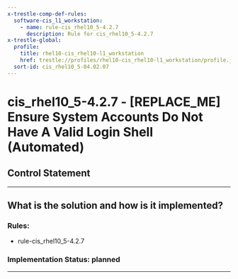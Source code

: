 ```yaml
---
x-trestle-comp-def-rules:
  software-cis_l1_workstation:
    - name: rule-cis_rhel10_5-4.2.7
      description: Rule for cis_rhel10_5-4.2.7
x-trestle-global:
  profile:
    title: rhel10-cis_rhel10-l1_workstation
    href: trestle://profiles/rhel10-cis_rhel10-l1_workstation/profile.json
  sort-id: cis_rhel10_5-04.02.07
---
```


# cis_rhel10_5-4.2.7 - \[REPLACE_ME\] Ensure System Accounts Do Not Have A Valid Login Shell (Automated)

## Control Statement

______________________________________________________________________

## What is the solution and how is it implemented?

<!-- For implementation status enter one of: implemented, partial, planned, alternative, not-applicable -->

<!-- Note that the list of rules under ### Rules: is read-only and changes will not be captured after assembly to JSON -->

<!-- Add control implementation description here for control: cis_rhel10_5-4.2.7 -->

### Rules:

  - rule-cis_rhel10_5-4.2.7

### Implementation Status: planned

______________________________________________________________________
